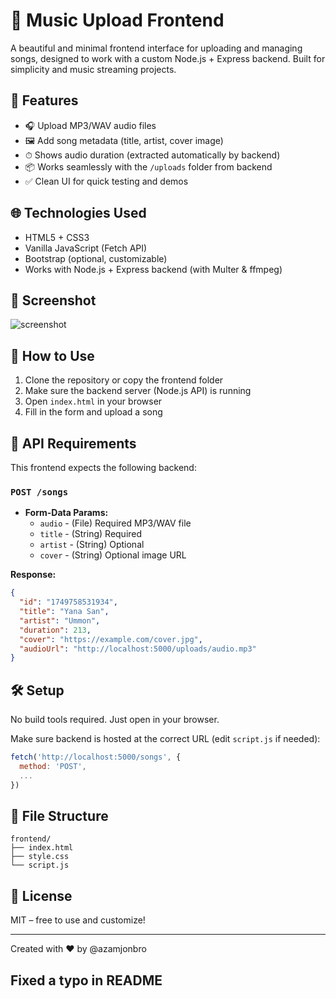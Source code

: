 # 🎵 Music Upload Frontend

A beautiful and minimal frontend interface for uploading and managing songs, designed to work with a custom Node.js + Express backend. Built for simplicity and music streaming projects.

## 🚀 Features

- 🎧 Upload MP3/WAV audio files
- 🖼 Add song metadata (title, artist, cover image)
- ⏱ Shows audio duration (extracted automatically by backend)
- 📦 Works seamlessly with the `/uploads` folder from backend
- ✅ Clean UI for quick testing and demos

## 🌐 Technologies Used

- HTML5 + CSS3
- Vanilla JavaScript (Fetch API)
- Bootstrap (optional, customizable)
- Works with Node.js + Express backend (with Multer & ffmpeg)

## 📸 Screenshot

![screenshot](https://picsum.photos/id/300/800/300)

## 📂 How to Use

1. Clone the repository or copy the frontend folder
2. Make sure the backend server (Node.js API) is running
3. Open `index.html` in your browser
4. Fill in the form and upload a song

## 🧩 API Requirements

This frontend expects the following backend:

### `POST /songs`

- **Form-Data Params:**
  - `audio` - (File) Required MP3/WAV file
  - `title` - (String) Required
  - `artist` - (String) Optional
  - `cover` - (String) Optional image URL

**Response:**
```json
{
  "id": "1749758531934",
  "title": "Yana San",
  "artist": "Ummon",
  "duration": 213,
  "cover": "https://example.com/cover.jpg",
  "audioUrl": "http://localhost:5000/uploads/audio.mp3"
}
```

## 🛠 Setup

No build tools required. Just open in your browser.

Make sure backend is hosted at the correct URL (edit `script.js` if needed):

```js
fetch('http://localhost:5000/songs', {
  method: 'POST',
  ...
})
```

## 📁 File Structure

```
frontend/
├── index.html
├── style.css
└── script.js
```

## 📝 License

MIT – free to use and customize!

---

Created with ❤️ by @azamjonbro
## Fixed a typo in README
